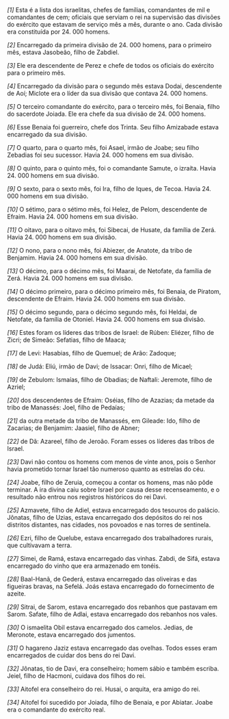 *[1]* Esta é a lista dos israelitas, chefes de famílias, comandantes de mil e comandantes de cem; oficiais que serviam o rei na supervisão das divisões do exército que estavam de serviço mês a mês, durante o ano. Cada divisão era constituída por 24. 000 homens.

*[2]* Encarregado da primeira divisão de 24. 000 homens, para o primeiro mês, estava Jasobeão, filho de Zabdiel.

*[3]* Ele era descendente de Perez e chefe de todos os oficiais do exército para o primeiro mês.

*[4]* Encarregado da divisão para o segundo mês estava Dodai, descendente de Aoí; Miclote era o líder da sua divisão que contava 24. 000 homens.

*[5]* O terceiro comandante do exército, para o terceiro mês, foi Benaia, filho do sacerdote Joiada. Ele era chefe da sua divisão de 24. 000 homens.

*[6]* Esse Benaia foi guerreiro, chefe dos Trinta. Seu filho Amizabade estava encarregado da sua divisão.

*[7]* O quarto, para o quarto mês, foi Asael, irmão de Joabe; seu filho Zebadias foi seu sucessor. Havia 24. 000 homens em sua divisão.

*[8]* O quinto, para o quinto mês, foi o comandante Samute, o izraíta. Havia 24. 000 homens em sua divisão.

*[9]* O sexto, para o sexto mês, foi Ira, filho de Iques, de Tecoa. Havia 24. 000 homens em sua divisão.

*[10]* O sétimo, para o sétimo mês, foi Helez, de Pelom, descendente de Efraim. Havia 24. 000 homens em sua divisão.

*[11]* O oitavo, para o oitavo mês, foi Sibecai, de Husate, da família de Zerá. Havia 24. 000 homens em sua divisão.

*[12]* O nono, para o nono mês, foi Abiezer, de Anatote, da tribo de Benjamim. Havia 24. 000 homens em sua divisão.

*[13]* O décimo, para o décimo mês, foi Maarai, de Netofate, da família de Zerá. Havia 24. 000 homens em sua divisão.

*[14]* O décimo primeiro, para o décimo primeiro mês, foi Benaia, de Piratom, descendente de Efraim. Havia 24. 000 homens em sua divisão.

*[15]* O décimo segundo, para o décimo segundo mês, foi Heldai, de Netofate, da família de Otoniel. Havia 24. 000 homens em sua divisão.

*[16]* Estes foram os líderes das tribos de Israel: de Rúben: Eliézer, filho de Zicri; de Simeão: Sefatias, filho de Maaca;

*[17]* de Levi: Hasabias, filho de Quemuel; de Arão: Zadoque;

*[18]* de Judá: Eliú, irmão de Davi; de Issacar: Onri, filho de Micael;

*[19]* de Zebulom: Ismaías, filho de Obadias; de Naftali: Jeremote, filho de Azriel;

*[20]* dos descendentes de Efraim: Oséias, filho de Azazias; da metade da tribo de Manassés: Joel, filho de Pedaías;

*[21]* da outra metade da tribo de Manassés, em Gileade: Ido, filho de Zacarias; de Benjamim: Jaasiel, filho de Abner;

*[22]* de Dã: Azareel, filho de Jeroão. Foram esses os líderes das tribos de Israel.

*[23]* Davi não contou os homens com menos de vinte anos, pois o Senhor havia prometido tornar Israel tão numeroso quanto as estrelas do céu.

*[24]* Joabe, filho de Zeruia, começou a contar os homens, mas não pôde terminar. A ira divina caiu sobre Israel por causa desse recenseamento, e o resultado não entrou nos registros históricos do rei Davi.

*[25]* Azmavete, filho de Adiel, estava encarregado dos tesouros do palácio. Jônatas, filho de Uzias, estava encarregado dos depósitos do rei nos distritos distantes, nas cidades, nos povoados e nas torres de sentinela.

*[26]* Ezri, filho de Quelube, estava encarregado dos trabalhadores rurais, que cultivavam a terra.

*[27]* Simei, de Ramá, estava encarregado das vinhas. Zabdi, de Sifá, estava encarregado do vinho que era armazenado em tonéis.

*[28]* Baal-Hanã, de Gederá, estava encarregado das oliveiras e das figueiras bravas, na Sefelá. Joás estava encarregado do fornecimento de azeite.

*[29]* Sitrai, de Sarom, estava encarregado dos rebanhos que pastavam em Sarom. Safate, filho de Adlai, estava encarregado dos rebanhos nos vales.

*[30]* O ismaelita Obil estava encarregado dos camelos. Jedias, de Meronote, estava encarregado dos jumentos.

*[31]* O hagareno Jaziz estava encarregado das ovelhas. Todos esses eram encarregados de cuidar dos bens do rei Davi.

*[32]* Jônatas, tio de Davi, era conselheiro; homem sábio e também escriba. Jeiel, filho de Hacmoni, cuidava dos filhos do rei.

*[33]* Aitofel era conselheiro do rei. Husai, o arquita, era amigo do rei.

*[34]* Aitofel foi sucedido por Joiada, filho de Benaia, e por Abiatar. Joabe era o comandante do exército real.

